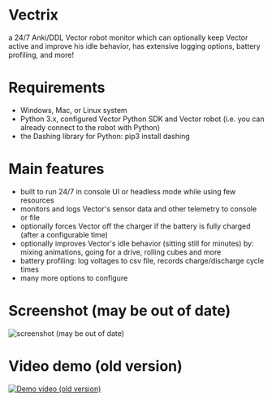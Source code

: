 # Vectrix
a 24/7 Anki/DDL Vector robot monitor which can optionally keep Vector active and improve his idle behavior, has extensive logging options, battery profiling, and more!

# Requirements
- Windows, Mac, or Linux system
- Python 3.x, configured Vector Python SDK and Vector robot (i.e. you can already connect to the robot with Python)
- the Dashing library for Python: pip3 install dashing

# Main features
- built to run 24/7 in console UI or headless mode while using few resources
- monitors and logs Vector's sensor data and other telemetry to console or file
- optionally forces Vector off the charger if the battery is fully charged (after a configurable time)
- optionally improves Vector's idle behavior (sitting still for minutes) by: mixing animations, going for a drive, rolling cubes and more
- battery profiling: log voltages to csv file, records charge/discharge cycle times
- many more options to configure

# Screenshot (may be out of date)
![screenshot (may be out of date)](https://i.imgur.com/3SiETdd.jpg)

# Video demo (old version)
[![Demo video (old version)](https://img.youtube.com/vi/o9g9NPUKeCg/0.jpg)](https://www.youtube.com/watch?v=o9g9NPUKeCg)
